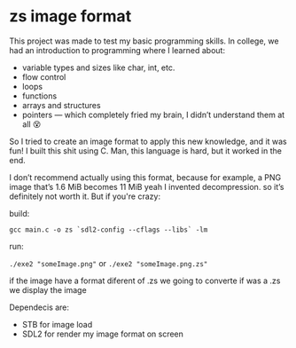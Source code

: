 # zs image format

This project was made to test my basic programming skills. In college, we had an introduction to programming where I learned about:
- variable types and sizes like char, int, etc.
- flow control 
- loops
- functions
- arrays and structures
- pointers — which completely fried my brain, I didn’t understand them at all 😵

So I tried to create an image format to apply this new knowledge, and it was fun!
I built this shit using C. Man, this language is hard, but it worked in the end.

I don’t recommend actually using this format, because for example, a PNG image that’s 1.6 MiB becomes 11 MiB yeah I invented decompression. so it’s definitely not worth it. But if you're crazy:

build:

 ``gcc main.c -o zs `sdl2-config --cflags --libs` -lm``

run: 

`./exe2 "someImage.png"` or `./exe2 "someImage.png.zs"` 

 if the image have a format diferent of .zs we going to converte
if was a .zs we display the image

Dependecis are:
- STB for image load
- SDL2 for render my image format on screen


